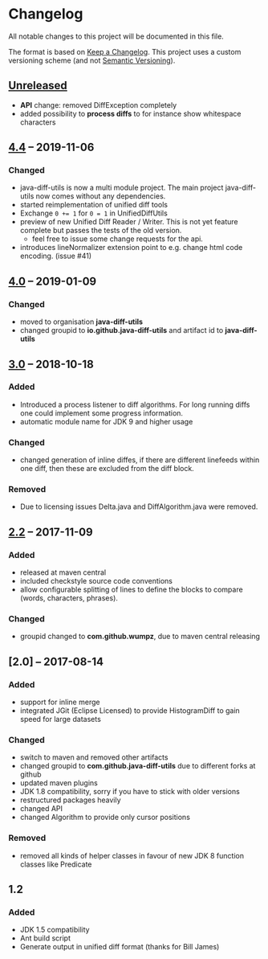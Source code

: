 # Changelog

All notable changes to this project will be documented in this file.

The format is based on [Keep a Changelog](https://keepachangelog.com/en/1.0.0/).
This project uses a custom versioning scheme (and not [Semantic Versioning](https://semver.org/spec/v2.0.0.html)).

## [Unreleased]

* **API** change: removed DiffException completely
* added possibility to **process diffs** to for instance show whitespace characters

## [4.4] – 2019-11-06

### Changed

* java-diff-utils is now a multi module project. The main project java-diff-utils now comes without any dependencies.
* started reimplementation of unified diff tools
* Exchange `0 += 1` for `0 = 1` in UnifiedDiffUtils
* preview of new Unified Diff Reader / Writer. This is not yet feature complete but passes the tests of the old version.
  * feel free to issue some change requests for the api.
* introduces lineNormalizer extension point to e.g. change html code encoding. (issue #41)

## [4.0] – 2019-01-09

### Changed

* moved to organisation **java-diff-utils**
* changed groupid to **io.github.java-diff-utils** and artifact id to **java-diff-utils**

## [3.0] – 2018-10-18

### Added

* Introduced a process listener to diff algorithms. For long running
  diffs one could implement some progress information.
* automatic module name for JDK 9 and higher usage

### Changed

* changed generation of inline diffes, if there are different linefeeds within one diff, then these are excluded from the diff block.

### Removed

* Due to licensing issues Delta.java and DiffAlgorithm.java were removed.

## [2.2] – 2017-11-09

### Added

* released at maven central
* included checkstyle source code conventions
* allow configurable splitting of lines to define the blocks to compare (words, characters, phrases).

### Changed

* groupid changed to **com.github.wumpz**, due to maven central releasing

## [2.0] – 2017-08-14

### Added

* support for inline merge
* integrated JGit (Eclipse Licensed) to provide HistogramDiff to gain speed for large datasets

### Changed

* switch to maven and removed other artifacts
* changed groupid to **com.github.java-diff-utils** due to different forks at github
* updated maven plugins
* JDK 1.8 compatibility, sorry if you have to stick with older versions
* restructured packages heavily
* changed API
* changed Algorithm to provide only cursor positions

### Removed

* removed all kinds of helper classes in favour of new JDK 8 function classes like Predicate

## 1.2

### Added

* JDK 1.5 compatibility
* Ant build script
* Generate output in unified diff format (thanks for Bill James)

[Unreleased]: https://github.com/java-diff-utils/java-diff-utils/compare/java-diff-utils-parent-4.5...HEAD
[4.5]: https://github.com/java-diff-utils/java-diff-utils/compare/java-diff-utils-parent-4.4...java-diff-utils-parent-4.5
[4.4]: https://github.com/java-diff-utils/java-diff-utils/compare/java-diff-utils-4.0...java-diff-utils-parent-4.4
[4.0]: https://github.com/java-diff-utils/java-diff-utils/compare/diffutils-3.0...java-diff-utils-4.0
[3.0]: https://github.com/java-diff-utils/java-diff-utils/compare/diffutils-2.2...diffutils-3.0
[2.2]: https://github.com/java-diff-utils/java-diff-utils/compare/diffutils-2.0...diffutils-2.2

